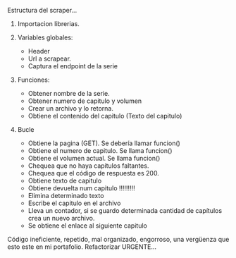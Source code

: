 Estructura del scraper...

1) Importacion librerias.

2) Variables globales:
    - Header
    - Url a scrapear.
    - Captura el endpoint de la serie

2) Funciones:
    - Obtener nombre de la serie.
    - Obtener numero de capitulo y volumen
    - Crear un archivo y lo retorna.
    - Obtiene el contenido del capitulo (Texto del capitulo)

3) Bucle
    - Obtiene la pagina (GET).                      Se debería llamar funcion()
    - Obtiene el numero de capitulo.                Se llama funcion()
    - Obtiene el volumen actual.                    Se llama funcion()
    - Chequea que no haya capítulos faltantes. 
    - Chequea que el código de respuesta es 200.
    - Obtiene texto de capitulo
    - Obtiene devuelta num capitulo !!!!!!!!!
    - Elimina determinado texto
    - Escribe el capitulo en el archivo
    - Lleva un contador, si se guardo determinada cantidad de capítulos crea un nuevo archivo.
    - Se obtiene el enlace al siguiente capitulo



Código ineficiente, repetido, mal organizado, engorroso, una vergüenza que esto este en mi portafolio. Refactorizar URGENTE...

